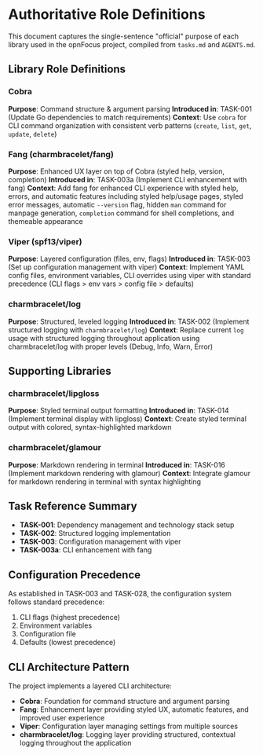 # Authoritative Role Definitions

This document captures the single-sentence "official" purpose of each library used in the opnFocus project, compiled from `tasks.md` and `AGENTS.md`.

## Library Role Definitions

### Cobra

**Purpose**: Command structure & argument parsing
**Introduced in**: TASK-001 (Update Go dependencies to match requirements)
**Context**: Use `cobra` for CLI command organization with consistent verb patterns (`create`, `list`, `get`, `update`, `delete`)

### Fang (charmbracelet/fang)

**Purpose**: Enhanced UX layer on top of Cobra (styled help, version, completion)
**Introduced in**: TASK-003a (Implement CLI enhancement with fang)
**Context**: Add fang for enhanced CLI experience with styled help, errors, and automatic features including styled help/usage pages, styled error messages, automatic `--version` flag, hidden `man` command for manpage generation, `completion` command for shell completions, and themeable appearance

### Viper (spf13/viper)

**Purpose**: Layered configuration (files, env, flags)
**Introduced in**: TASK-003 (Set up configuration management with viper)
**Context**: Implement YAML config files, environment variables, CLI overrides using viper with standard precedence (CLI flags > env vars > config file > defaults)

### charmbracelet/log

**Purpose**: Structured, leveled logging
**Introduced in**: TASK-002 (Implement structured logging with `charmbracelet/log`)
**Context**: Replace current `log` usage with structured logging throughout application using charmbracelet/log with proper levels (Debug, Info, Warn, Error)

## Supporting Libraries

### charmbracelet/lipgloss

**Purpose**: Styled terminal output formatting
**Introduced in**: TASK-014 (Implement terminal display with lipgloss)
**Context**: Create styled terminal output with colored, syntax-highlighted markdown

### charmbracelet/glamour

**Purpose**: Markdown rendering in terminal
**Introduced in**: TASK-016 (Implement markdown rendering with glamour)
**Context**: Integrate glamour for markdown rendering in terminal with syntax highlighting

## Task Reference Summary

- **TASK-001**: Dependency management and technology stack setup
- **TASK-002**: Structured logging implementation
- **TASK-003**: Configuration management with viper
- **TASK-003a**: CLI enhancement with fang

## Configuration Precedence

As established in TASK-003 and TASK-028, the configuration system follows standard precedence:

1. CLI flags (highest precedence)
2. Environment variables
3. Configuration file
4. Defaults (lowest precedence)

## CLI Architecture Pattern

The project implements a layered CLI architecture:

- **Cobra**: Foundation for command structure and argument parsing
- **Fang**: Enhancement layer providing styled UX, automatic features, and improved user experience
- **Viper**: Configuration layer managing settings from multiple sources
- **charmbracelet/log**: Logging layer providing structured, contextual logging throughout the application
